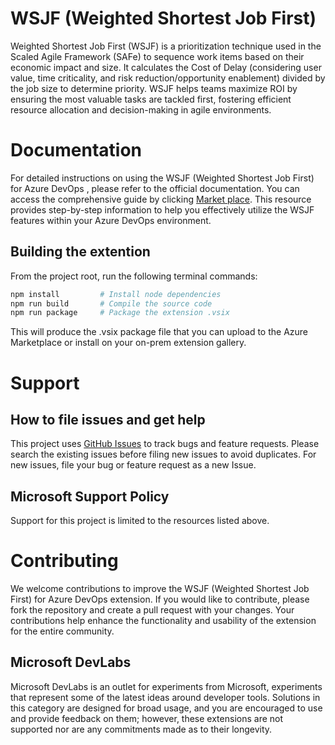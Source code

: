 

# WSJF (Weighted Shortest Job First)

Weighted Shortest Job First (WSJF) is a prioritization technique used in the Scaled Agile Framework (SAFe) to sequence work items based on their economic impact and size. It calculates the Cost of Delay (considering user value, time criticality, and risk reduction/opportunity enablement) divided by the job size to determine priority. WSJF helps teams maximize ROI by ensuring the most valuable tasks are tackled first, fostering efficient resource allocation and decision-making in agile environments.



# Documentation 

For detailed instructions on using the WSJF (Weighted Shortest Job First) for Azure DevOps , please refer to the official documentation. You can access the comprehensive guide by clicking [Market place](https://marketplace.visualstudio.com/items?itemName=MS-Agile-SAFe.WSJF-extension). This resource provides step-by-step information to help you effectively utilize the WSJF features within your Azure DevOps environment.


## Building the extention

From the project root, run the following terminal commands:

```bash
npm install         # Install node dependencies
npm run build       # Compile the source code
npm run package     # Package the extension .vsix
```

This will produce the .vsix package file that you can upload to the Azure Marketplace or install on your on-prem extension gallery.


# Support

## How to file issues and get help

This project uses [GitHub Issues](https://marketplace.visualstudio.com/items?itemName=MS-Agile-SAFe.WSJF-extension) to track bugs and feature requests. Please search the existing issues before filing new issues to avoid duplicates. For new issues, file your bug or feature request as a new Issue. 

## Microsoft Support Policy
Support for this project is limited to the resources listed above.


# Contributing

We welcome contributions to improve the WSJF (Weighted Shortest Job First) for Azure DevOps extension. If you would like to contribute, please fork the repository and create a pull request with your changes. Your contributions help enhance the functionality and usability of the extension for the entire community.

 
 ## Microsoft DevLabs
Microsoft DevLabs is an outlet for experiments from Microsoft, experiments that represent some of the latest ideas around developer tools. Solutions in this category are designed for broad usage, and you are encouraged to use and provide feedback on them; however, these extensions are not supported nor are any commitments made as to their longevity.

